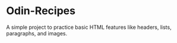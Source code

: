 # Odin-Recipes

A simple project to practice basic HTML features like headers, lists, paragraphs, and images.
